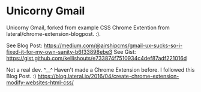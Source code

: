 # Unicorny Gmail

Unicorny Gmail, forked from example CSS Chrome Extention from lateral/chrome-extension-blogpost. :).

See Blog Post: https://medium.com/@airshipcms/gmail-ux-sucks-so-i-fixed-it-for-my-own-sanity-b6f33898ebe3
See Gist: https://gist.github.com/kellishouts/e733874f7510934c4def87adf221016d

Not a real dev. ^__^ Haven't made a Chrome Extension before. I followed this Blog Post. :)
https://blog.lateral.io/2016/04/create-chrome-extension-modify-websites-html-css/
